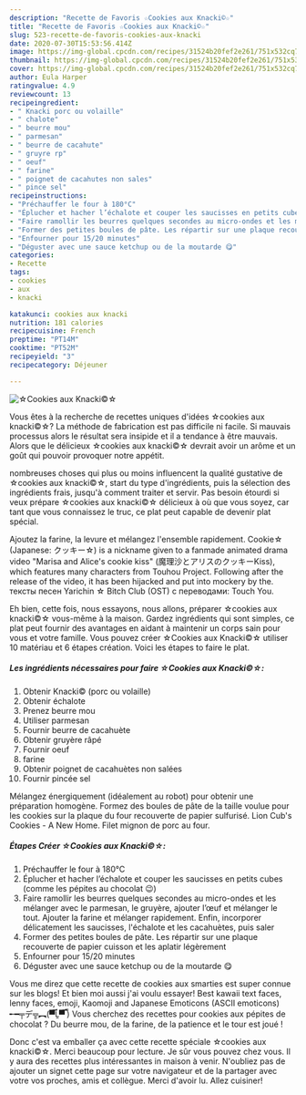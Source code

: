 ```yaml
---
description: "Recette de Favoris ☆Cookies aux Knacki©☆"
title: "Recette de Favoris ☆Cookies aux Knacki©☆"
slug: 523-recette-de-favoris-cookies-aux-knacki
date: 2020-07-30T15:53:56.414Z
image: https://img-global.cpcdn.com/recipes/31524b20fef2e261/751x532cq70/☆cookies-aux-knacki☆-photo-principale-de-la-recette.jpg
thumbnail: https://img-global.cpcdn.com/recipes/31524b20fef2e261/751x532cq70/☆cookies-aux-knacki☆-photo-principale-de-la-recette.jpg
cover: https://img-global.cpcdn.com/recipes/31524b20fef2e261/751x532cq70/☆cookies-aux-knacki☆-photo-principale-de-la-recette.jpg
author: Eula Harper
ratingvalue: 4.9
reviewcount: 13
recipeingredient:
- " Knacki porc ou volaille"
- " chalote"
- " beurre mou"
- " parmesan"
- " beurre de cacahute"
- " gruyre rp"
- " oeuf"
- " farine"
- " poignet de cacahutes non sales"
- " pince sel"
recipeinstructions:
- "Préchauffer le four à 180°C"
- "Éplucher et hacher l’échalote et couper les saucisses en petits cubes (comme les pépites au chocolat 😉)"
- "Faire ramollir les beurres quelques secondes au micro-ondes et les mélanger avec le parmesan, le gruyère, ajouter l’œuf et mélanger le tout. Ajouter la farine et mélanger rapidement. Enfin, incorporer délicatement les saucisses, l&#39;échalote et les cacahuètes, puis saler"
- "Former des petites boules de pâte. Les répartir sur une plaque recouverte de papier cuisson et les aplatir légèrement"
- "Enfourner pour 15/20 minutes"
- "Déguster avec une sauce ketchup ou de la moutarde 😋"
categories:
- Recette
tags:
- cookies
- aux
- knacki

katakunci: cookies aux knacki 
nutrition: 181 calories
recipecuisine: French
preptime: "PT14M"
cooktime: "PT52M"
recipeyield: "3"
recipecategory: Déjeuner

---
```



![☆Cookies aux Knacki©☆](https://img-global.cpcdn.com/recipes/31524b20fef2e261/751x532cq70/☆cookies-aux-knacki☆-photo-principale-de-la-recette.jpg)

Vous êtes à la recherche de recettes uniques d'idées ☆cookies aux knacki©☆? La méthode de fabrication est pas difficile ni facile. Si mauvais processus alors le résultat sera insipide et il a tendance à être mauvais. Alors que le délicieux ☆cookies aux knacki©☆ devrait avoir un arôme et un goût qui pouvoir provoquer notre appétit.

nombreuses choses qui plus ou moins influencent la qualité gustative de ☆cookies aux knacki©☆, start du type d'ingrédients, puis la sélection des ingrédients frais, jusqu'à comment traiter et servir. Pas besoin étourdi si veux prépare ☆cookies aux knacki©☆ délicieux à où que vous soyez, car tant que vous connaissez le truc, ce plat peut capable de devenir plat spécial.

Ajoutez la farine, la levure et mélangez l&#39;ensemble rapidement. Cookie☆ (Japanese: クッキー☆) is a nickname given to a fanmade animated drama video &#34;Marisa and Alice&#39;s cookie kiss&#34; (魔理沙とアリスのクッキーKiss), which features many characters from Touhou Project. Following after the release of the video, it has been hijacked and put into mockery by the. тексты песен Yarichin ☆ Bitch Club (OST) с переводами: Touch You.


Eh bien, cette fois, nous essayons, nous allons, préparer ☆cookies aux knacki©☆ vous-même à la maison. Gardez ingrédients qui sont simples, ce plat peut fournir des avantages en aidant à maintenir un corps sain pour vous et votre famille. Vous pouvez créer ☆Cookies aux Knacki©☆ utiliser 10 matériau et 6 étapes création. Voici les étapes to faire le plat.

<!--inarticleads1-->

##### Les ingrédients nécessaires pour faire ☆Cookies aux Knacki©☆:

1. Obtenir  Knacki© (porc ou volaille)
1. Obtenir  échalote
1. Prenez  beurre mou
1. Utiliser  parmesan
1. Fournir  beurre de cacahuète
1. Obtenir  gruyère râpé
1. Fournir  oeuf
1.   farine
1. Obtenir  poignet de cacahuètes non salées
1. Fournir  pincée sel


Mélangez énergiquement (idéalement au robot) pour obtenir une préparation homogène. Formez des boules de pâte de la taille voulue pour les cookies sur la plaque du four recouverte de papier sulfurisé. Lion Cub&#39;s Cookies - A New Home. Filet mignon de porc au four. 

<!--inarticleads2-->

##### Étapes Créer ☆Cookies aux Knacki©☆:

1. Préchauffer le four à 180°C
1. Éplucher et hacher l’échalote et couper les saucisses en petits cubes (comme les pépites au chocolat 😉)
1. Faire ramollir les beurres quelques secondes au micro-ondes et les mélanger avec le parmesan, le gruyère, ajouter l’œuf et mélanger le tout. Ajouter la farine et mélanger rapidement. Enfin, incorporer délicatement les saucisses, l&#39;échalote et les cacahuètes, puis saler
1. Former des petites boules de pâte. Les répartir sur une plaque recouverte de papier cuisson et les aplatir légèrement
1. Enfourner pour 15/20 minutes
1. Déguster avec une sauce ketchup ou de la moutarde 😋


Vous me direz que cette recette de cookies aux smarties est super connue sur les blogs! Et bien moi aussi j&#39;ai voulu essayer! Best kawaii text faces, lenny faces, emoji, Kaomoji and Japanese Emoticons (ASCII emoticons) ╾━╤デ╦︻(▀̿Ĺ̯▀̿ ̿) Vous cherchez des recettes pour cookies aux pépites de chocolat ? Du beurre mou, de la farine, de la patience et le tour est joué ! 


Donc c'est va emballer ça avec cette recette spéciale ☆cookies aux knacki©☆. Merci beaucoup pour lecture. Je sûr vous pouvez chez vous. Il y aura des recettes plus  intéressantes in maison à venir. N'oubliez pas de ajouter un signet cette page sur votre navigateur et de la partager avec votre vos proches, amis et collègue. Merci d'avoir lu. Allez cuisiner!
